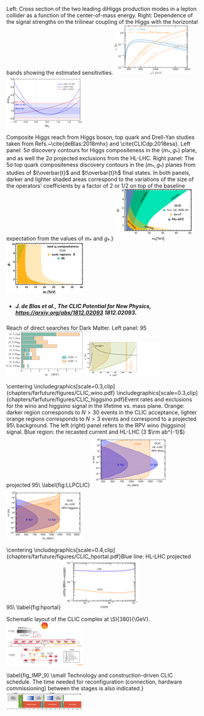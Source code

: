 
 
Left: Cross section of the two leading diHiggs production modes in a lepton collider as a function of the center-of-mass energy. Right: Dependence of the signal strengths on the trilinear coupling of the Higgs with the horizontal bands showing the estimated sensitivities.
[<img src="figures/hh_xsec.png" width="200" />](figures/hh_xsec.pdf) 
[<img src="figures/cross_kappa.png" width="200" />](figures/cross_kappa.pdf) 



 
Composite Higgs reach from Higgs boson, top quark and Drell-Yan studies taken from Refs.~\cite{deBlas:2018mhx} and \cite{CLICdp:2018esa}. Left panel: $5\sigma$ discovery contours for Higgs compositeness in the $(m_{*},g_{*})$ plane, and as well the $2\sigma$ projected exclusions from the HL-LHC. Right panel: The $5\sigma$ top quark compositeness discovery contours in the $(m_{*},g_{*})$ planes from studies of $t\overbar{t}$ and $t\overbar{t}h$ final states. In both panels, darker and lighter shaded areas correspond to the variations of the size of the operators' coefficients by a factor of 2 or 1/2 on top of the baseline expectation from the values of $m_{*}$ and $g_{*}$.}
[<img src="figures/Composite_Higgs.png" width="200" />](figures/Composite_Higgs.pdf) 
[<img src="figures/topTC.png" width="200" />](figures/topTC.pdf) 

- ##### J. de Blas et al., The CLIC Potential for New Physics, https://arxiv.org/abs/1812.02093  1812.02093.  



 
Reach of direct searches for Dark Matter. Left panel: 95\
[<img src="figures/DMinLoops.png" width="200" />](figures/DMinLoops.pdf) 
[<img src="figures/higgsinoOLDlumi1stub.png" width="200" />](figures/higgsinoOLDlumi1stub.pdf) 



 
 \centering \includegraphics[scale=0.3,clip]{chapters/farfuture/figures/CLIC_wino.pdf} \includegraphics[scale=0.3,clip]{chapters/farfuture/figures/CLIC_higgsino.pdf}Event rates and exclusions for the wino and higgsino signal in the lifetime vs. mass plane. Orange: darker region corresponds to $N > 30$ events in the CLIC acceptance, lighter orange regions corresponds to $N > 3$ events and correspond to a projected 95\ background. The left (right) panel refers to the RPV wino (higgsino) signal. Blue region: the recasted current and HL-LHC (3 $\rm ab^{-1}$) projected 95\ \label{fig:LLPCLIC}
[<img src="figures/CLIC_wino.png" width="200" />](figures/CLIC_wino.pdf) 
[<img src="figures/CLIC_higgsino.png" width="200" />](figures/CLIC_higgsino.pdf) 



 
 \centering \includegraphics[scale=0.4,clip]{chapters/farfuture/figures/CLIC_hportal.pdf}Blue line: HL-LHC projected 95\ \label{fig:hportal}
[<img src="figures/CLIC_hportal.png" width="200" />](figures/CLIC_hportal.pdf) 



 
Schematic layout of the CLIC complex at \SI{380}{\GeV}.
[<img src="figures/acc380.png" width="200" />](figures/acc380.png) 



 
\label{fig_IMP_9} \small Technology and construction-driven CLIC schedule. The time needed for reconfiguration (connection, hardware commissioning) between the stages is also indicated.}
[<img src="figures/master_schedule.png" width="200" />](figures/master_schedule.pdf) 


